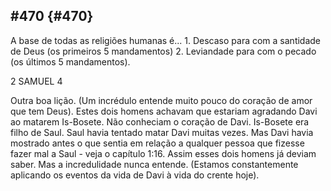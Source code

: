 ## #470 {#470}

A base de todas as religiões humanas é... 1\. Descaso para com a santidade de Deus (os primeiros 5 mandamentos) 2\. Leviandade para com o pecado (os últimos 5 mandamentos).

2 SAMUEL 4

Outra boa lição. (Um incrédulo entende muito pouco do coração de amor que tem Deus). Estes dois homens achavam que estariam agradando Davi ao matarem Is-Bosete. Não conheciam o coração de Davi. Is-Bosete era filho de Saul. Saul havia tentado matar Davi muitas vezes. Mas Davi havia mostrado antes o que sentia em relação a qualquer pessoa que fizesse fazer mal a Saul - veja o capítulo 1:16\. Assim esses dois homens já deviam saber. Mas a incredulidade nunca entende. (Estamos constantemente aplicando os eventos da vida de Davi à vida do crente hoje).